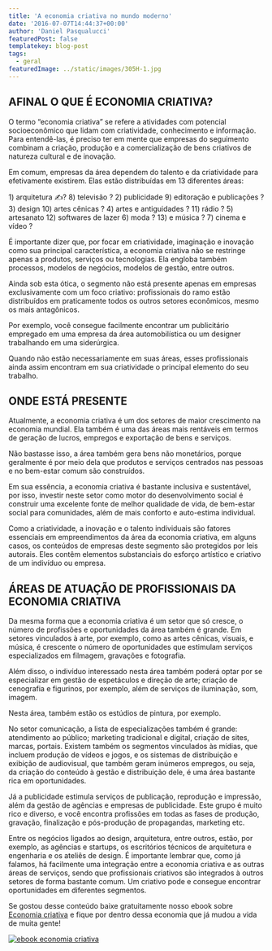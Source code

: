 ```yaml
---
title: 'A economia criativa no mundo moderno'
date: '2016-07-07T14:44:37+00:00'
author: 'Daniel Pasqualucci'
featuredPost: false
templatekey: blog-post
tags:
  - geral
featuredImage: ../static/images/305H-1.jpg
---
```


## AFINAL O QUE É ECONOMIA CRIATIVA?

O termo “economia criativa” se refere a atividades com potencial socioeconômico que lidam com criatividade, conhecimento e informação. Para entendê-las, é preciso ter em mente que empresas do seguimento combinam a criação, produção e a comercialização de bens criativos de natureza cultural e de inovação.

Em comum, empresas da área dependem do talento e da criatividade para efetivamente existirem. Elas estão distribuídas em 13 diferentes áreas:

1\) arquitetura ✍? 8) televisão ?
2\) publicidade 9) editoração e publicações ?
3\) design 10) artes cênicas ?
4\) artes e antiguidades ? 11) rádio ?
5\) artesanato 12) softwares de lazer
6\) moda ? 13) e música ?
7\) cinema e vídeo ?

É importante dizer que, por focar em criatividade, imaginação e inovação como sua principal característica, a economia criativa não se restringe apenas a produtos, serviços ou tecnologias. Ela engloba também processos, modelos de negócios, modelos de gestão, entre outros.

Ainda sob esta ótica, o segmento não está presente apenas em empresas exclusivamente com um foco criativo: profissionais do ramo estão distribuídos em praticamente todos os outros setores econômicos, mesmo os mais antagônicos.

Por exemplo, você consegue facilmente encontrar um publicitário empregado em uma empresa da área automobilística ou um designer trabalhando em uma siderúrgica.

Quando não estão necessariamente em suas áreas, esses profissionais ainda assim encontram em sua criatividade o principal elemento do seu trabalho.

## ONDE ESTÁ PRESENTE

Atualmente, a economia criativa é um dos setores de maior crescimento na economia mundial. Ela também é uma das áreas mais rentáveis em termos de geração de lucros, empregos e exportação de bens e serviços.

Não bastasse isso, a área também gera bens não monetários, porque geralmente é por meio dela que produtos e serviços centrados nas pessoas e no bem-estar comum são construídos.

Em sua essência, a economia criativa é bastante inclusiva e sustentável, por isso, investir neste setor como motor do desenvolvimento social é construir uma excelente fonte de melhor qualidade de vida, de bem-estar social para comunidades, além de mais conforto e auto-estima individual.

Como a criatividade, a inovação e o talento individuais são fatores essenciais em empreendimentos da área da economia criativa, em alguns casos, os conteúdos de empresas deste segmento são protegidos por leis autorais. Eles contêm elementos substanciais do esforço artístico e criativo de um indivíduo ou empresa.

## ÁREAS DE ATUAÇÃO DE PROFISSIONAIS DA ECONOMIA CRIATIVA

Da mesma forma que a economia criativa é um setor que só cresce, o número de profissões e oportunidades da área também é grande. Em setores vinculados à arte, por exemplo, como as artes cênicas, visuais, e música, é crescente o número de oportunidades que estimulam serviços especializados em filmagem, gravações e fotografia.

Além disso, o indivíduo interessado nesta área também poderá optar por se especializar em gestão de espetáculos e direção de arte; criação de cenografia e figurinos, por exemplo, além de serviços de iluminação, som, imagem.

Nesta área, também estão os estúdios de pintura, por exemplo.

No setor comunicação, a lista de especializações também é grande: atendimento ao público; marketing tradicional e digital, criação de sites, marcas, portais. Existem também os segmentos vinculados às mídias, que incluem produção de vídeos e jogos, e os sistemas de distribuição e exibição de audiovisual, que também geram inúmeros empregos, ou seja, da criação do conteúdo à gestão e distribuição dele, é uma área bastante rica em oportunidades.

Já a publicidade estimula serviços de publicação, reprodução e impressão, além da gestão de agências e empresas de publicidade. Este grupo é muito rico e diverso, e você encontra profissões em todas as fases de produção, gravação, finalização e pós-produção de propagandas, marketing etc.

Entre os negócios ligados ao design, arquitetura, entre outros, estão, por exemplo, as agências e startups, os escritórios técnicos de arquitetura e engenharia e os ateliês de design. É importante lembrar que, como já falamos, há facilmente uma integração entre a economia criativa e as outras áreas de serviços, sendo que profissionais criativos são integrados à outros setores de forma bastante comum. Um criativo pode e consegue encontrar oportunidades em diferentes segmentos.

Se gostou desse conteúdo baixe gratuitamente nosso ebook sobre [Economia criativa](http://www.descola.org/ebook-economia-criativa) e fique por dentro dessa economia que já mudou a vida de muita gente!

[![ebook economia criativa](http://s3-sa-east-1.amazonaws.com/drops-cdn/drops-new/wp-content/uploads/2016/07/07212755/economiacriativa_banner2.png)](http://www.descola.org/ebook-economia-criativa)
